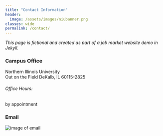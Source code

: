 ```yaml
---
title: "Contact Information"
header:
  image: /assets/images/niubanner.png
classes: wide
permalink: /contact/
---
```


*This page is fictional and created as part of a job market website demo in Jekyll.*

### Campus Office
Northern Illinois University  
Out on the Field
DeKalb, IL 60115-2825  

###### Office Hours:  
by appointment

### Email  
![image of email]({{site.baseurl}}/assets/images/email.jpg)
